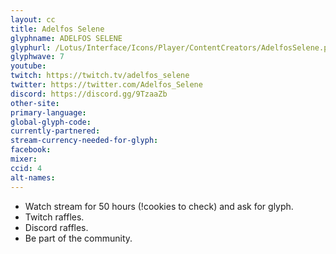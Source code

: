 ```yaml
---
layout: cc
title: Adelfos Selene
glyphname: ADELFOS SELENE
glyphurl: /Lotus/Interface/Icons/Player/ContentCreators/AdelfosSelene.png
glyphwave: 7
youtube:
twitch: https://twitch.tv/adelfos_selene
twitter: https://twitter.com/Adelfos_Selene
discord: https://discord.gg/9TzaaZb
other-site:
primary-language:
global-glyph-code:
currently-partnered:
stream-currency-needed-for-glyph:
facebook:
mixer:
ccid: 4
alt-names:
---
```

* Watch stream for 50 hours (!cookies to check) and ask for glyph.
* Twitch raffles.
* Discord raffles.
* Be part of the community.

